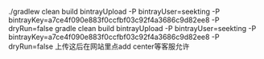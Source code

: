 
   ./gradlew clean build bintrayUpload -P bintrayUser=seekting -P bintrayKey=a7ce4f090e883f0ccfbf03c92f4a3686c9d82ee8 -P dryRun=false
   gradle clean build bintrayUpload -P bintrayUser=seekting -P bintrayKey=a7ce4f090e883f0ccfbf03c92f4a3686c9d82ee8 -P dryRun=false
   上传这后在网站里点add center等客服允许
